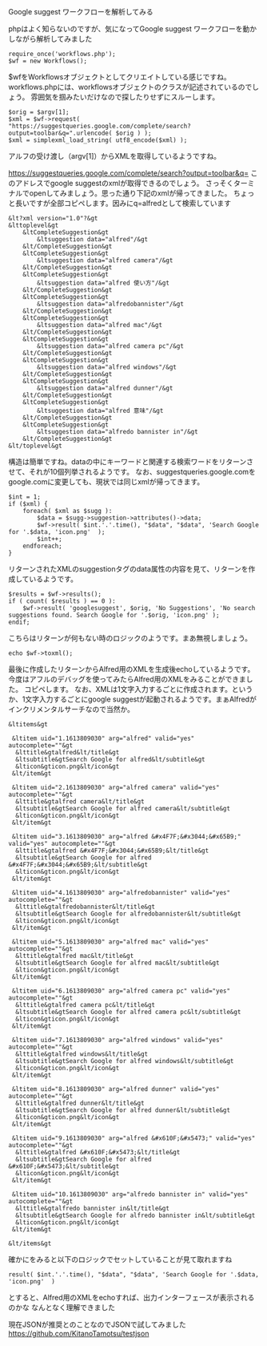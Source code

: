 
Google suggest ワークフローを解析してみる

phpはよく知らないのですが、気になってGoogle suggest ワークフローを動かしながら解析してみました

```
require_once('workflows.php');
$wf = new Workflows();
```

$wfをWorkflowsオブジェクトとしてクリエイトしている感じですね。
workflows.phpには、workflowsオブジェクトのクラスが記述されているのでしょう。
雰囲気を掴みたいだけなので探したりせずにスルーします。

```
$orig = $argv[1];
$xml = $wf->request( "https://suggestqueries.google.com/complete/search?output=toolbar&q=".urlencode( $orig ) );
$xml = simplexml_load_string( utf8_encode($xml) );
```

アルフの受け渡し（argv[1]）からXMLを取得しているようですね。

https://suggestqueries.google.com/complete/search?output=toolbar&q=
このアドレスでgoogle suggestのxmlが取得できるのでしょう。
さっそくターミナルでopenしてみましょう。思った通り下記のxmlが帰ってきました。
ちょっと長いですが全部コピペします。因みにq=alfredとして検索しています

```
&lt?xml version="1.0"?&gt
&lttoplevel&gt
    &ltCompleteSuggestion&gt
        &ltsuggestion data="alfred"/&gt
    &lt/CompleteSuggestion&gt
    &ltCompleteSuggestion&gt
        &ltsuggestion data="alfred camera"/&gt
    &lt/CompleteSuggestion&gt
    &ltCompleteSuggestion&gt
        &ltsuggestion data="alfred 使い方"/&gt
    &lt/CompleteSuggestion&gt
    &ltCompleteSuggestion&gt
        &ltsuggestion data="alfredobannister"/&gt
    &lt/CompleteSuggestion&gt
    &ltCompleteSuggestion&gt
        &ltsuggestion data="alfred mac"/&gt
    &lt/CompleteSuggestion&gt
    &ltCompleteSuggestion&gt
        &ltsuggestion data="alfred camera pc"/&gt
    &lt/CompleteSuggestion&gt
    &ltCompleteSuggestion&gt
        &ltsuggestion data="alfred windows"/&gt
    &lt/CompleteSuggestion&gt
    &ltCompleteSuggestion&gt
        &ltsuggestion data="alfred dunner"/&gt
    &lt/CompleteSuggestion&gt
    &ltCompleteSuggestion&gt
        &ltsuggestion data="alfred 意味"/&gt
    &lt/CompleteSuggestion&gt
    &ltCompleteSuggestion&gt
        &ltsuggestion data="alfredo bannister in"/&gt
    &lt/CompleteSuggestion&gt
&lt/toplevel&gt
```

構造は簡単ですね。dataの中にキーワードと関連する検索ワードをリターンさせて、それが10個列挙されるようです。
なお、suggestqueries.google.comをgoogle.comに変更しても、現状では同じxmlが帰ってきます。

```
$int = 1;
if ($xml) {
	foreach( $xml as $sugg ):
		$data = $sugg->suggestion->attributes()->data;
		$wf->result( $int.'.'.time(), "$data", "$data", 'Search Google for '.$data, 'icon.png'  );
		$int++;
	endforeach;
}
```

リターンされたXMLのsuggestionタグのdata属性の内容を見て、リターンを作成しているようです。

```
$results = $wf->results();
if ( count( $results ) == 0 ):
	$wf->result( 'googlesuggest', $orig, 'No Suggestions', 'No search suggestions found. Search Google for '.$orig, 'icon.png' );
endif;
```

こちらはリターンが何もない時のロジックのようです。まあ無視しましょう。
```
echo $wf->toxml();
```

最後に作成したリターンからAlfred用のXMLを生成後echoしているようです。
今度はアフルのデバッグを使ってみたらAlfred用のXMLをみることができました。
コピペします。
なお、XMLは1文字入力するごとに作成されます。というか、1文字入力するごとにgoogle suggestが起動されるようです。まぁAlfredがインクリメンタルサーチなので当然か。

```
&ltitems&gt

 &ltitem uid="1.1613809030" arg="alfred" valid="yes" autocomplete=""&gt
  &lttitle&gtalfred&lt/title&gt
  &ltsubtitle&gtSearch Google for alfred&lt/subtitle&gt
  &lticon&gticon.png&lt/icon&gt
 &lt/item&gt

 &ltitem uid="2.1613809030" arg="alfred camera" valid="yes" autocomplete=""&gt
  &lttitle&gtalfred camera&lt/title&gt
  &ltsubtitle&gtSearch Google for alfred camera&lt/subtitle&gt
  &lticon&gticon.png&lt/icon&gt
 &lt/item&gt

 &ltitem uid="3.1613809030" arg="alfred &#x4F7F;&#x3044;&#x65B9;" valid="yes" autocomplete=""&gt
  &lttitle&gtalfred &#x4F7F;&#x3044;&#x65B9;&lt/title&gt
  &ltsubtitle&gtSearch Google for alfred &#x4F7F;&#x3044;&#x65B9;&lt/subtitle&gt
  &lticon&gticon.png&lt/icon&gt
 &lt/item&gt

 &ltitem uid="4.1613809030" arg="alfredobannister" valid="yes" autocomplete=""&gt
  &lttitle&gtalfredobannister&lt/title&gt
  &ltsubtitle&gtSearch Google for alfredobannister&lt/subtitle&gt
  &lticon&gticon.png&lt/icon&gt
 &lt/item&gt

 &ltitem uid="5.1613809030" arg="alfred mac" valid="yes" autocomplete=""&gt
  &lttitle&gtalfred mac&lt/title&gt
  &ltsubtitle&gtSearch Google for alfred mac&lt/subtitle&gt
  &lticon&gticon.png&lt/icon&gt
 &lt/item&gt

 &ltitem uid="6.1613809030" arg="alfred camera pc" valid="yes" autocomplete=""&gt
  &lttitle&gtalfred camera pc&lt/title&gt
  &ltsubtitle&gtSearch Google for alfred camera pc&lt/subtitle&gt
  &lticon&gticon.png&lt/icon&gt
 &lt/item&gt

 &ltitem uid="7.1613809030" arg="alfred windows" valid="yes" autocomplete=""&gt
  &lttitle&gtalfred windows&lt/title&gt
  &ltsubtitle&gtSearch Google for alfred windows&lt/subtitle&gt 
  &lticon&gticon.png&lt/icon&gt
 &lt/item&gt

 &ltitem uid="8.1613809030" arg="alfred dunner" valid="yes" autocomplete=""&gt
  &lttitle&gtalfred dunner&lt/title&gt
  &ltsubtitle&gtSearch Google for alfred dunner&lt/subtitle&gt
  &lticon&gticon.png&lt/icon&gt
 &lt/item&gt

 &ltitem uid="9.1613809030" arg="alfred &#x610F;&#x5473;" valid="yes" autocomplete=""&gt
  &lttitle&gtalfred &#x610F;&#x5473;&lt/title&gt
  &ltsubtitle&gtSearch Google for alfred &#x610F;&#x5473;&lt/subtitle&gt
  &lticon&gticon.png&lt/icon&gt
 &lt/item&gt

 &ltitem uid="10.1613809030" arg="alfredo bannister in" valid="yes" autocomplete=""&gt
  &lttitle&gtalfredo bannister in&lt/title&gt
  &ltsubtitle&gtSearch Google for alfredo bannister in&lt/subtitle&gt
  &lticon&gticon.png&lt/icon&gt
 &lt/item&gt

&lt/items&gt
```

確かに<titem>をみると以下のロジックでセットしていることが見て取れますね

```
result( $int.'.'.time(), "$data", "$data", 'Search Google for '.$data, 'icon.png'  )
```
	
とすると、Alfred用のXMLをechoすれば、出力インターフェースが表示されるのかな
なんとなく理解できました

現在JSONが推奨とのことなのでJSONで試してみました
https://github.com/KitanoTamotsu/testjson

